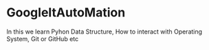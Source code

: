 # GoogleItAutoMation
In this we learn Pyhon Data Structure, How to interact with Operating System, Git or GitHub etc
